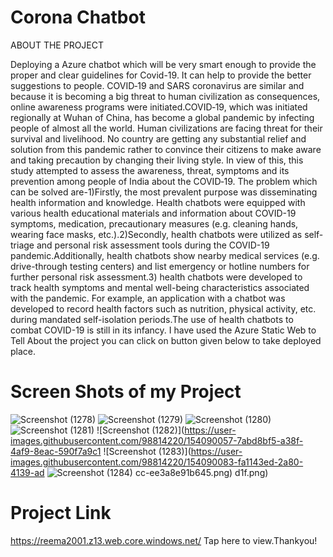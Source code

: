 # Corona Chatbot
ABOUT THE PROJECT

Deploying a Azure chatbot which will be very smart enough to provide the proper and clear guidelines for Covid-19. It can help to provide the better suggestions to people. COVID‐19 and SARS coronavirus are similar and because it is becoming a big threat to human civilization as consequences, online awareness programs were initiated.COVID‐19, which was initiated regionally at Wuhan of China, has become a global pandemic by infecting people of almost all the world. Human civilizations are facing threat for their survival and livelihood. No country are getting any substantial relief and solution from this pandemic rather to convince their citizens to make aware and taking precaution by changing their living style. In view of this, this study attempted to assess the awareness, threat, symptoms and its prevention among people of India about the COVID‐19.
The problem which can be solved are-1)Firstly, the most prevalent purpose was disseminating health information and knowledge. Health chatbots were equipped with various health educational materials and information about COVID-19 symptoms, medication, precautionary measures (e.g. cleaning hands, wearing face masks, etc.).2)Secondly, health chatbots were utilized as self-triage and personal risk assessment tools during the COVID-19 pandemic.Additionally, health chatbots show nearby medical services (e.g. drive-through testing centers) and list emergency or hotline numbers for further personal risk assessment.3) health chatbots were developed to track health symptoms and mental well-being characteristics associated with the pandemic. For example, an application with a chatbot was developed to record health factors such as nutrition, physical activity, etc. during mandated self-isolation periods.The use of health chatbots to combat COVID-19 is still in its infancy.
 I have used the Azure Static Web to Tell About the project you can click on button given below to take deployed place.
 
# Screen Shots of my Project

![Screenshot (1278)](https://user-images.githubusercontent.com/98814220/154089870-23d1d03a-d350-4fb9-9582-0d7547bc6431.png)
![Screenshot (1279)](https://user-images.githubusercontent.com/98814220/154089949-40918bbf-9933-413e-b0df-7d2653fa9fdc.png)
![Screenshot (1280)](https://user-images.githubusercontent.com/98814220/154090003-9622f1bb-6264-4b1f-9581-0b4054de2719.png)
![Screenshot (1281)](https://user-images.githubusercontent.com/98814220/154090038-495f1236-68e8-4896-9339-c75c8e7dd8a7.png)
![Screenshot (1282)](https://user-images.githubusercontent.com/98814220/154090057-7abd8bf5-a38f-4af9-8eac-590f7a9c1
![Screenshot (1283)](https://user-images.githubusercontent.com/98814220/154090083-fa1143ed-2a80-4139-ad
![Screenshot (1284)](https://user-images.githubusercontent.com/98814220/154090093-134247b7-a628-45f7-921d-e72730889fbe.png)
cc-ee3a8e91b645.png)
d1f.png)

# Project Link
https://reema2001.z13.web.core.windows.net/  Tap here to view.Thankyou!


